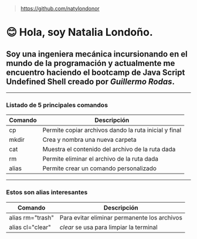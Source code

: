 > https://github.com/natylondonor

# 😊 Hola, soy **Natalia Londoño**.
## Soy una **ingeniera mecánica** incursionando en el mundo de la programación y actualmente me encuentro haciendo el bootcamp de Java Script **Undefined Shell** creado por *Guillermo Rodas*.
----------------------------------------------------------------------
### **Listado de 5 principales comandos**
| **Comando** | **Descripción**                                       |
|-------------|-------------------------------------------------------|
| cp          | Permite copiar archivos dando la ruta inicial y final |
| mkdir       | Crea y nombra una nueva carpeta                       |
| cat         | Muestra el contenido del archivo de la ruta dada      |
| rm          | Permite eliminar el archivo de la ruta dada           |
| alias       | Permite crear un comando personalizado                |
----------------------------------------------------------------------
### **Estos son alias interesantes**

| **Comando**    | **Descripción**                                   |
|-------------   |---------------------------------------------------|
|alias rm="trash"|Para evitar eliminar permanente los archivos       |
|alias cl="clear"|*clear* se usa para limpiar la terminal            |